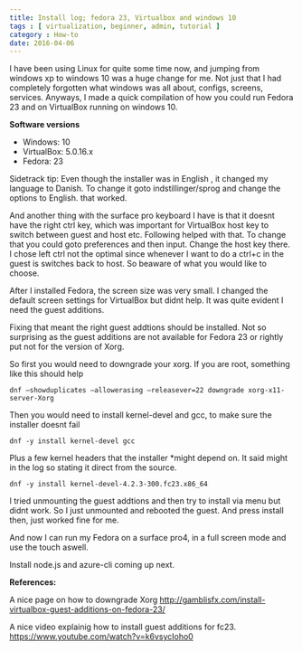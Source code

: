 ```yaml
---
title: Install log; fedora 23, Virtualbox and windows 10
tags : [ virtualization, beginner, admin, tutorial ]
category : How-to
date: 2016-04-06
---
```




I have been using Linux for quite some time now, and jumping from windows xp to windows 10 was a huge change for me.
Not just that I had completely forgotten what windows was all about, configs, screens, services. Anyways, I made a quick compilation of how you could run Fedora 23 and on VirtualBox running on windows 10.


**Software versions**
- Windows: 10
- VirtualBox: 5.0.16.x
- Fedora: 23


Sidetrack tip: Even though the installer was in English , it changed my language to Danish.
To change it goto indstillinger/sprog and change the options to English. that worked.

And another thing with the surface pro keyboard I have is that it doesnt have the right ctrl key, which was important for VirtualBox host key to switch between guest and host etc. Following helped with that. To change that you could goto preferences and then input. Change the host key there. I chose left ctrl not the optimal since whenever I want to do a ctrl+c in the guest is switches back to host. So beaware of what you would like to choose.


After I installed Fedora, the screen size was very small. I changed the default screen settings for VirtualBox but didnt help. It was quite evident I need the guest additions.

Fixing that meant the right guest addtions should be installed. Not so surprising as the guest additions are not available for Fedora 23 or rightly put not for the version of Xorg.


So first you would need to downgrade your xorg.
If you are root, something like this should help

	dnf –showduplicates –allowerasing –releasever=22 downgrade xorg-x11-server-Xorg


Then you would need to install kernel-devel and gcc, to make sure the installer doesnt fail

	dnf -y install kernel-devel gcc

Plus a few kernel headers that the installer *might depend on. It said might in the log so stating it direct from the source.

	dnf -y install kernel-devel-4.2.3-300.fc23.x86_64

I tried unmounting the guest addtions and then try to install via menu but didnt work. So I just unmounted and rebooted the guest. And press install then, just worked fine for me.

And now I can run my Fedora on a surface pro4, in a full screen mode and use the touch aswell.

Install node.js and azure-cli coming up next.




**References:**

A nice page on how to downgrade Xorg
http://gamblisfx.com/install-virtualbox-guest-additions-on-fedora-23/

A nice video explainig how to install guest additions for fc23.
https://www.youtube.com/watch?v=k6vsycIoho0
